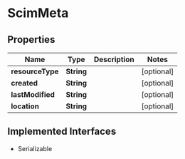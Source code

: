 

# ScimMeta


## Properties

Name | Type | Description | Notes
------------ | ------------- | ------------- | -------------
**resourceType** | **String** |  |  [optional]
**created** | **String** |  |  [optional]
**lastModified** | **String** |  |  [optional]
**location** | **String** |  |  [optional]


## Implemented Interfaces

* Serializable


